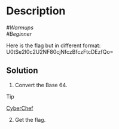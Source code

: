 # Description

_#Warmups_<br>
_#Beginner_<br>

Here is the flag but in different format: U0tSe2I0c2U2NF80cjNfczBfczFtcDEzfQo=

## Solution

1. Convert the Base 64.<br>

> [!TIP]
> [CyberChef](https://gchq.github.io/CyberChef/#recipe=From_Base64('A-Za-z0-9%2B/%3D',true,false)&input=VTB0U2UySTBjMlUyTkY4MGNqTmZjekJmY3pGdGNERXpmUW89)

2. Get the flag.
